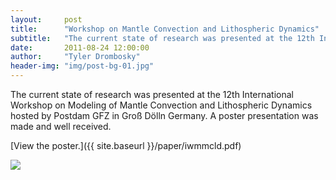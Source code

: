 ```yaml
---
layout:     post
title:      "Workshop on Mantle Convection and Lithospheric Dynamics"
subtitle:   "The current state of research was presented at the 12th International Workshop on Modeling of Mantle Convection and Lithospheric Dynamics hosted by Postdam GFZ in Groß Dölln Germany. A poster presentation was made and well received."
date:       2011-08-24 12:00:00
author:     "Tyler Drombosky"
header-img: "img/post-bg-01.jpg"
---
```


The current state of research was presented at the 12th International Workshop on Modeling of Mantle Convection and Lithospheric Dynamics hosted by Postdam GFZ in Groß Dölln Germany.  A poster presentation was made and well received.

[View the poster.]({{ site.baseurl }}/paper/iwmmcld.pdf)

<img style="margin-left: auto; margin-right: auto;" src="{{ site.baseurl }}/img/iwmmcld.jpg">
